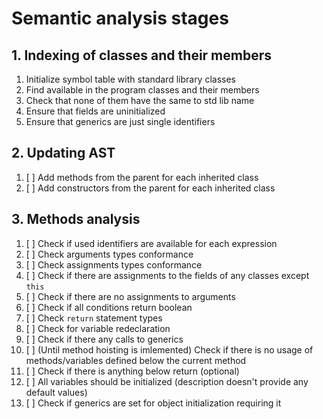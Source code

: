 # Semantic analysis stages

## 1. Indexing of classes and their members

1. Initialize symbol table with standard library classes
2. Find available in the program classes and their members
3. Check that none of them have the same to std lib name
4. Ensure that fields are uninitialized
5. Ensure that generics are just single identifiers

## 2. Updating AST

1. [ ] Add methods from the parent for each inherited class 
2. [ ] Add constructors from the parent for each inherited class

## 3. Methods analysis

1. [ ] Check if used identifiers are available for each expression
2. [ ] Check arguments types conformance
3. [ ] Check assignments types conformance
4. [ ] Check if there are assignments to the fields of any classes except `this`
5. [ ] Check if there are no assignments to arguments
6. [ ] Check if all conditions return boolean
7. [ ] Check `return` statement types
8. [ ] Check for variable redeclaration
9. [ ] Check if there any calls to generics
10. [ ] (Until method hoisting is imlemented) Check if there is no usage of methods/variables defined below the current method
11. [ ] Check if there is anything below return (optional)
12. [ ] All variables should be initialized (description doesn't provide any default values)
13. [ ] Check if generics are set for object initialization requiring it
 
 
 